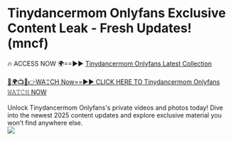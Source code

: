 # Tinydancermom Onlyfans Exclusive Content Leak - Fresh Updates! (mncf)

🔥 ACCESS NOW 🌍==►► <a href="https://tinyurl.com/kvy9nzfs" rel="nofollow">Tinydancermom Onlyfans Latest Collection</a>
<br><br>
[🔴🌍📺📱👉WA𝚃CH Now==►► CLICK HERE TO Tinydancermom Onlyfans 𝚆𝙰𝚃𝙲𝙷 NOW](https://tinyurl.com/kvy9nzfs)
<br><br>
Unlock Tinydancermom Onlyfans's private videos and photos today! Dive into the newest 2025 content updates and explore exclusive material you won’t find anywhere else.
<br>
<a href="https://tinyurl.com/kvy9nzfs" rel="nofollow" data-target="animated-image.originalLink"><img src="https://camo.githubusercontent.com/8a4f000d20f83aca3bf7ec5f350d767afa0574a8a352519fd8cfa583a6f93a33/68747470733a2f2f692e696d6775722e636f6d2f644a486b345a712e676966" data-canonical-src="https://i.imgur.com/dJHk4Zq.gif" style="max-width: 100%; display: inline-block;" data-target="animated-image.originalImage"></a>
<br>
